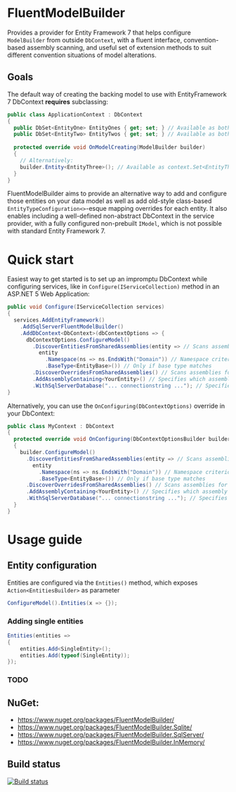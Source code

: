 # FluentModelBuilder

Provides a provider for Entity Framework 7 that helps configure `ModelBuilder` from outside `DbContext`, with a fluent interface, convention-based assembly scanning, and useful set of extension methods to suit different convention situations of model alterations.

## Goals

The default way of creating the backing model to use with EntityFramework 7 DbContext __requires__ subclassing:

```c#
public class ApplicationContext : DbContext
{
  public DbSet<EntityOne> EntityOnes { get; set; } // Available as both context.EntityOnes and context.Set<EntityOne>();
  public DbSet<EntityTwo> EntityTwos { get; set; } // Available as both context.EntityTwos and context.Set<EntityTwo>();
  
  protected override void OnModelCreating(ModelBuilder builder)
  {
    // Alternatively:
    builder.Entity<EntityThree>(); // Available as context.Set<EntityThree>();
  }
}
```

FluentModelBuilder aims to provide an alternative way to add and configure those entities on your data model as well as add old-style class-based `EntityTypeConfiguration<>`-esque mapping overrides for each entity. It also enables including a well-defined non-abstract DbContext in the service provider, with a fully configured non-prebuilt `IModel`, which is not possible with standard Entity Framework 7.

# Quick start

Easiest way to get started is to set up an impromptu DbContext while configuring services, like in `Configure(IServiceCollection)` method in an ASP.NET 5 Web Application:

```c#
public void Configure(IServiceCollection services)
{
  services.AddEntityFramework()
    .AddSqlServerFluentModelBuilder()
    .AddDbContext<DbContext>(dbContextOptions => {
      dbContextOptions.ConfigureModel() 
        .DiscoverEntitiesFromSharedAssemblies(entity => // Scans assemblies for entities
          entity
            .Namespace(ns => ns.EndsWith("Domain")) // Namespace criterion
            .BaseType<EntityBase>()) // Only if base type matches
        .DiscoverOverridesFromSharedAssemblies() // Scans assemblies for overrides
        .AddAssemblyContaining<YourEntity>() // Specifies which assembly to scan
        .WithSqlServerDatabase("... connectionstring ..."); // Specifies to use SQL Server as well as connection string
}
```

Alternatively, you can use the `OnConfiguring(DbContextOptions)` override in your DbContext:

```c#
public class MyContext : DbContext
{
  protected override void OnConfiguring(DbContextOptionsBuilder builder)
  {
    builder.ConfigureModel()
      .DiscoverEntitiesFromSharedAssemblies(entity => // Scans assemblies for entities
        entity
          .Namespace(ns => ns.EndsWith("Domain")) // Namespace criterion
          .BaseType<EntityBase>()) // Only if base type matches
      .DiscoverOverridesFromSharedAssemblies() // Scans assemblies for overrides
      .AddAssemblyContaining<YourEntity>() // Specifies which assembly to scan
      .WithSqlServerDatabase("... connectionstring ..."); // Specifies to use SQL Server as well as connection string
  }
}
```

# Usage guide
## Entity configuration
Entities are configured via the `Entities()` method, which exposes `Action<EntitiesBuilder>` as parameter
```c#
ConfigureModel().Entities(x => {});
```

### Adding single entities
```c#
Entities(entities => 
{
    entities.Add<SingleEntity>();
    entities.Add(typeof(SingleEntity));
});
```

### TODO


## NuGet:

* https://www.nuget.org/packages/FluentModelBuilder/
* https://www.nuget.org/packages/FluentModelBuilder.Sqlite/
* https://www.nuget.org/packages/FluentModelBuilder.SqlServer/
* https://www.nuget.org/packages/FluentModelBuilder.InMemory/

## Build status
[![Build status](https://ci.appveyor.com/api/projects/status/yccb8ad2msd26bad/branch/master?svg=true)](https://ci.appveyor.com/project/Grinderofl/fluentmodelbuilder/branch/master)
